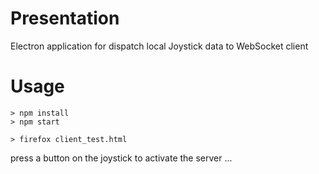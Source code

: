 Presentation
===
Electron application  for dispatch local Joystick data to WebSocket client 

Usage
=== 

```
> npm install
> npm start

> firefox client_test.html
```

press a button on the  joystick to activate the server ...

